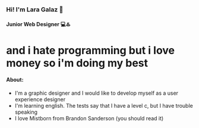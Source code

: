 
### Hi! I'm Lara Galaz 👋
#### Junior Web Designer 💻♨️
# and i hate programming but i love money so i'm doing my best



#### About:

- I'm a graphic designer and I would like to develop myself as a user experience designer
- I'm learning english. The tests say that I have a level c, but I have trouble speaking
- I love Mistborn from Brandon Sanderson (you should read it)